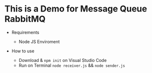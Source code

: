 # This is a Demo for Message Queue RabbitMQ
- Requirements 
  + Node JS Enviroment

- How to use   

  + Download & `npm init` on Visual Studio Code 
  + Run on Terminal `node receiver.js` && `node sender.js`  

